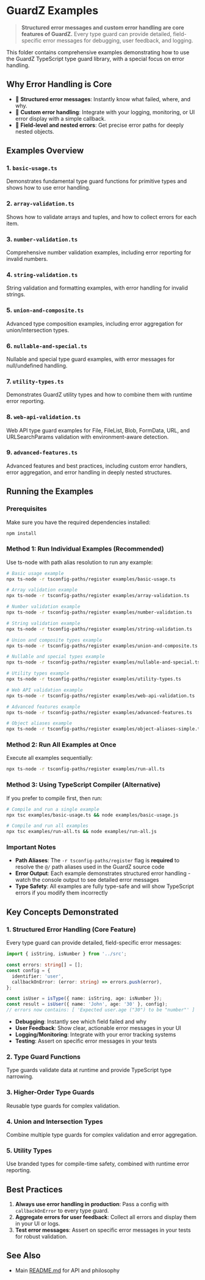 # GuardZ Examples

> **Structured error messages and custom error handling are core features of GuardZ.**
> Every type guard can provide detailed, field-specific error messages for debugging, user feedback, and logging.

This folder contains comprehensive examples demonstrating how to use the GuardZ TypeScript type guard library, with a special focus on error handling.

## Why Error Handling is Core

- 🛑 **Structured error messages**: Instantly know what failed, where, and why.
- 🔗 **Custom error handling**: Integrate with your logging, monitoring, or UI error display with a simple callback.
- 🧩 **Field-level and nested errors**: Get precise error paths for deeply nested objects.

## Examples Overview

### 1. `basic-usage.ts`

Demonstrates fundamental type guard functions for primitive types and shows how to use error handling.

### 2. `array-validation.ts`

Shows how to validate arrays and tuples, and how to collect errors for each item.

### 3. `number-validation.ts`

Comprehensive number validation examples, including error reporting for invalid numbers.

### 4. `string-validation.ts`

String validation and formatting examples, with error handling for invalid strings.

### 5. `union-and-composite.ts`

Advanced type composition examples, including error aggregation for union/intersection types.

### 6. `nullable-and-special.ts`

Nullable and special type guard examples, with error messages for null/undefined handling.

### 7. `utility-types.ts`

Demonstrates GuardZ utility types and how to combine them with runtime error reporting.

### 8. `web-api-validation.ts`

Web API type guard examples for File, FileList, Blob, FormData, URL, and URLSearchParams validation with environment-aware detection.

### 9. `advanced-features.ts`

Advanced features and best practices, including custom error handlers, error aggregation, and error handling in deeply nested structures.

## Running the Examples

### Prerequisites

Make sure you have the required dependencies installed:

```bash
npm install
```

### Method 1: Run Individual Examples (Recommended)

Use ts-node with path alias resolution to run any example:

```bash
# Basic usage example
npx ts-node -r tsconfig-paths/register examples/basic-usage.ts

# Array validation example
npx ts-node -r tsconfig-paths/register examples/array-validation.ts

# Number validation example
npx ts-node -r tsconfig-paths/register examples/number-validation.ts

# String validation example
npx ts-node -r tsconfig-paths/register examples/string-validation.ts

# Union and composite types example
npx ts-node -r tsconfig-paths/register examples/union-and-composite.ts

# Nullable and special types example
npx ts-node -r tsconfig-paths/register examples/nullable-and-special.ts

# Utility types example
npx ts-node -r tsconfig-paths/register examples/utility-types.ts

# Web API validation example
npx ts-node -r tsconfig-paths/register examples/web-api-validation.ts

# Advanced features example
npx ts-node -r tsconfig-paths/register examples/advanced-features.ts

# Object aliases example
npx ts-node -r tsconfig-paths/register examples/object-aliases-simple.ts
```

### Method 2: Run All Examples at Once

Execute all examples sequentially:

```bash
npx ts-node -r tsconfig-paths/register examples/run-all.ts
```

### Method 3: Using TypeScript Compiler (Alternative)

If you prefer to compile first, then run:

```bash
# Compile and run a single example
npx tsc examples/basic-usage.ts && node examples/basic-usage.js

# Compile and run all examples
npx tsc examples/run-all.ts && node examples/run-all.js
```

### Important Notes

- **Path Aliases**: The `-r tsconfig-paths/register` flag is **required** to resolve the `@/` path aliases used in the GuardZ source code
- **Error Output**: Each example demonstrates structured error handling - watch the console output to see detailed error messages
- **Type Safety**: All examples are fully type-safe and will show TypeScript errors if you modify them incorrectly

## Key Concepts Demonstrated

### 1. Structured Error Handling (Core Feature)

Every type guard can provide detailed, field-specific error messages:

```typescript
import { isString, isNumber } from '../src';

const errors: string[] = [];
const config = {
  identifier: 'user',
  callbackOnError: (error: string) => errors.push(error),
};

const isUser = isType({ name: isString, age: isNumber });
const result = isUser({ name: 'John', age: '30' }, config);
// errors now contains: [ 'Expected user.age ("30") to be "number"' ]
```

- **Debugging**: Instantly see which field failed and why
- **User Feedback**: Show clear, actionable error messages in your UI
- **Logging/Monitoring**: Integrate with your error tracking systems
- **Testing**: Assert on specific error messages in your tests

### 2. Type Guard Functions

Type guards validate data at runtime and provide TypeScript type narrowing.

### 3. Higher-Order Type Guards

Reusable type guards for complex validation.

### 4. Union and Intersection Types

Combine multiple type guards for complex validation and error aggregation.

### 5. Utility Types

Use branded types for compile-time safety, combined with runtime error reporting.

## Best Practices

1. **Always use error handling in production**: Pass a config with `callbackOnError` to every type guard.
2. **Aggregate errors for user feedback**: Collect all errors and display them in your UI or logs.
3. **Test error messages**: Assert on specific error messages in your tests for robust validation.

## See Also

- Main [README.md](../README.md) for API and philosophy
